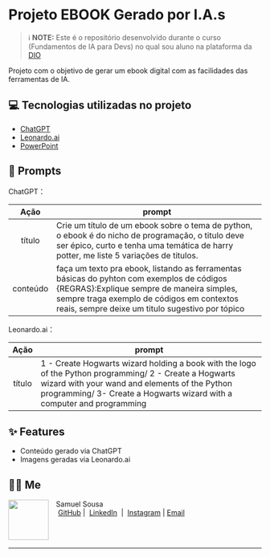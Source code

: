 # Projeto EBOOK Gerado por I.A.s


 > ℹ️ **NOTE:** Este é o repositório desenvolvido durante o curso (Fundamentos de IA para Devs) no qual sou aluno na plataforma da [DIO](https://dio.me)

Projeto com o objetivo de gerar um ebook digital com as facilidades das ferramentas de IA. 

## 💻 Tecnologias utilizadas no projeto

- [ChatGPT](https://chat.openai.com/) 
- [Leonardo.ai](https://app.leonardo.ai/ai-generations)
- [PowerPoint](https://www.microsoft.com/en/microsoft-365/powerpoint)

## 🧠 Prompts


ChatGPT：

|   Ação   | prompt                                                                                                                                                                                                                                                                         |
| :------: | ------------------------------------------------------------------------------------------------------------------------------------------------------------------------------------------------------------------------------------------------------------------------------ |
|  título  | Crie um título de um ebook sobre o tema de python, o ebook é do nicho de programação, o titulo deve ser épico, curto e tenha uma temática de harry potter, me liste 5 variações de titulos.                                                        |
| conteúdo | faça um texto pra ebook, listando as ferramentas básicas do pyhton com exemplos de códigos {REGRAS}:Explique sempre  de maneira simples, sempre traga exemplo de códigos em contextos reais, sempre deixe um titulo sugestivo por tópico |


Leonardo.ai：

|  Ação  | prompt                                                                                 |
| :----: | -------------------------------------------------------------------------------------- |
| título | 1 - Create Hogwarts wizard holding a book with the logo of the Python programming/ 2 - Create a Hogwarts wizard with your wand and elements of the Python programming/ 3- Create a Hogwarts wizard with a computer and programming|

## ✨ Features

- Conteúdo gerado via ChatGPT
- Imagens geradas via Leonardo.ai

## 👨‍💻 Me

<p>
    <img 
      align=left 
      margin=10 
      width=80 
      src="https://avatars.githubusercontent.com/u/156971560?v=4"
    />
    <p>&nbsp&nbsp&nbspSamuel Sousa<br>
    &nbsp&nbsp&nbsp
    <a href="https://github.com/SamuSantoss">
    GitHub</a>&nbsp;|&nbsp;
    <a href="https://www.linkedin.com/in/samuel-sousa-998692210/">LinkedIn</a>
&nbsp;|&nbsp;
    <a href="https://www.instagram.com/samuellsousaa_/">
    Instagram</a> |
     <a href="mailto:samueldossantos44@gmail.com">
    Email</a>&nbsp;
&nbsp; &nbsp;</p>
</p>
<br/><br/>
<p>

---
